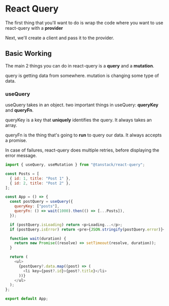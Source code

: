 # React Query

The first thing that you'll want to do is wrap the code where you want to use react-query with a **provider**

Next, we'll create a client and pass it to the provider.

## Basic Working

The main 2 things you can do in react-query is a **query** and a **mutation**.

query is getting data from somewhere.
mutation is changing some type of data.

### useQuery

useQuery takes in an object.
two important things in useQuery: **queryKey** and **queryFn**.

queryKey is a key that **uniquely** identifies the query. It always takes an array.

queryFn is the thing that's going to **run** to query our data. It always accepts a promise.

In case of failures, react-query does multiple retries, before displaying the error message.

```javascript
import { useQuery, useMutation } from "@tanstack/react-query";

const Posts = [
  { id: 1, title: "Post 1" },
  { id: 2, title: "Post 2" },
];

const App = () => {
  const postQuery = useQuery({
    queryKey: ["posts"],
    queryFn: () => wait(1000).then(() => [...Posts]),
  });

  if (postQuery.isLoading) return <p>Loading...</p>;
  if (postQuery.isError) return <pre>{JSON.stringify(postQuery.error)}</pre>;

  function wait(duration) {
    return new Promise((resolve) => setTimeout(resolve, duration));
  }

  return (
    <ul>
      {postQuery?.data.map((post) => (
        <li key={post?.id}>{post?.title}</li>
      ))}
    </ul>
  );
};

export default App;
```
